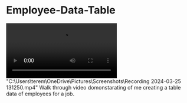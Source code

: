 # Employee-Data-Table
<video controls src="20240325-1707-27.9092000.mp4" title="Emplyee-Table-Data"></video>
"C:\Users\terem\OneDrive\Pictures\Screenshots\Recording 2024-03-25 131250.mp4"
Walk through video domonstarating of me creating a table data of employees for a  job.
